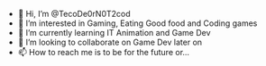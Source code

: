 - 👋 Hi, I’m @TecoDe0rN0T2cod
- 👀 I’m interested in Gaming, Eating Good food and Coding games
- 🌱 I’m currently learning IT Animation and Game Dev
- 💞️ I’m looking to collaborate on Game Dev later on
- 📫 How to reach me is to be for the future or...

<!---
TecoDe0rN0T2cod/TecoDe0rN0T2cod is a ✨ special ✨ repository because its `README.md` (this file) appears on your GitHub profile.
You can click the Preview link to take a look at your changes.
--->
